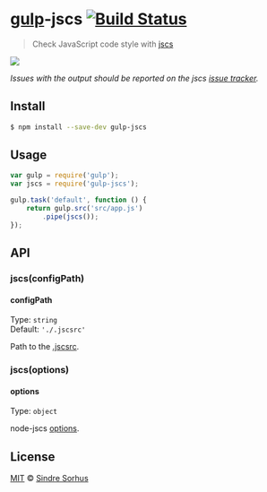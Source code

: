 # [gulp](http://gulpjs.com)-jscs [![Build Status](https://travis-ci.org/sindresorhus/gulp-jscs.svg?branch=master)](https://travis-ci.org/sindresorhus/gulp-jscs)

> Check JavaScript code style with [jscs](https://github.com/mdevils/node-jscs)

![](screenshot.png)

*Issues with the output should be reported on the jscs [issue tracker](https://github.com/mdevils/node-jscs/issues).*


## Install

```bash
$ npm install --save-dev gulp-jscs
```


## Usage

```js
var gulp = require('gulp');
var jscs = require('gulp-jscs');

gulp.task('default', function () {
	return gulp.src('src/app.js')
		.pipe(jscs());
});
```


## API

### jscs(configPath)

#### configPath

Type: `string`  
Default: `'./.jscsrc'`

Path to the [.jscsrc](https://github.com/mdevils/node-jscs#configuration).

### jscs(options)

#### options

Type: `object`

node-jscs [options](https://github.com/mdevils/node-jscs#options).


## License

[MIT](http://opensource.org/licenses/MIT) © [Sindre Sorhus](http://sindresorhus.com)
